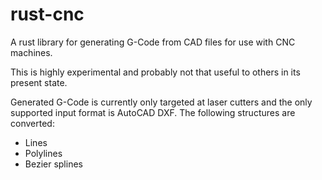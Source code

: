 # rust-cnc

A rust library for generating G-Code from CAD files for use with CNC machines.

This is highly experimental and probably not that useful to others in its present state.

Generated G-Code is currently only targeted at laser cutters and the only supported input format is AutoCAD DXF. The following structures are converted:

* Lines
* Polylines
* Bezier splines
